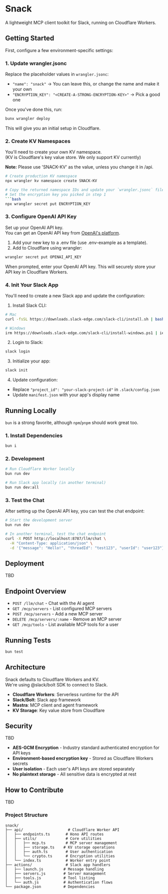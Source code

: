 # Snack

A lightweight MCP client toolkit for Slack, running on Cloudflare Workers.

## Getting Started

First, configure a few environment-specific settings:

### 1. Update wrangler.jsonc
Replace the placeholder values in `wrangler.jsonc`:
- `"name": "snack"` → You can leave this, or change the name and make it your own
- `"ENCRYPTION_KEY": "<CREATE-A-STRONG-ENCRYPTION-KEY>"` → Pick a good one


Once you've done this, run:
```bash
bunx wrangler deploy
```
This will give you an initial setup in Cloudflare.

### 2. Create KV Namespaces
You'll need to create your own KV namespace.  
(KV is Cloudflare's key value store. We only support KV currently)  

**Note:** Please use 'SNACK-KV' as the value, unless you change it in /api.

```bash
# Create production KV namespace
npx wrangler kv namespace create SNACK-KV

# Copy the returned namespace IDs and update your `wrangler.jsonc` file.
# Set the encryption key you picked in step 1
```bash
npx wrangler secret put ENCRYPTION_KEY
```

### 3. Configure OpenAI API Key
Set up your OpenAI API key.  
You can get an OpenAI API key from [OpenAI's platform](https://platform.openai.com/api-keys).

1. Add your new key to a .env file (use .env-example as a template).
2. Add to Cloudflare using wrangler:
```bash
wrangler secret put OPENAI_API_KEY
```
When prompted, enter your OpenAI API key. This will securely store your API key in Cloudflare Workers.

### 4. Init Your Slack App
You'll need to create a new Slack app and update the configuration:

1. Install Slack CLI:
```bash
# Mac
curl -fsSL https://downloads.slack-edge.com/slack-cli/install.sh | bash

# Windows
irm https://downloads.slack-edge.com/slack-cli/install-windows.ps1 | iex
```

2. Login to Slack:
```bash
slack login
```

3. Initialize your app:
```bash
slack init
```

4. Update configuration:
- Replace `"project_id": "your-slack-project-id"` in `.slack/config.json`
- Update `manifest.json` with your app's display name

## Running Locally

`bun` is a strong favorite, although `npm`/`pnpm` should work great too.

### 1. Install Dependencies
```bash
bun i
```

### 2. Development
```bash
# Run Cloudflare Worker locally
bun run dev

# Run Slack app locally (in another terminal)
bun run dev:all
```

### 3. Test the Chat
After setting up the OpenAI API key, you can test the chat endpoint:

```bash
# Start the development server
bun run dev

# In another terminal, test the chat endpoint
curl -X POST http://localhost:8787/llm/chat \
  -H "Content-Type: application/json" \
  -d '{"message": "Hello!", "threadId": "test123", "userId": "user123"}'
```

## Deployment

TBD

## Endpoint Overview

- `POST /llm/chat` - Chat with the AI agent
- `GET /mcp/servers` - List configured MCP servers
- `POST /mcp/servers` - Add a new MCP server
- `DELETE /mcp/servers/:name` - Remove an MCP server
- `GET /mcp/tools` - List available MCP tools for a user

## Running Tests

```bash
bun test
```

## Architecture

Snack defaults to Cloudflare Workers and KV.  
We're using @slack/bolt SDK to connect to Slack.

- **Cloudflare Workers**: Serverless runtime for the API
- **Slack/Bolt**: Slack app framework
- **Mastra**: MCP client and agent framework
- **KV Storage**: Key value store from Cloudflare

## Security
TBD  
- **AES-GCM Encryption** - Industry standard authenticated encryption for API keys
- **Environment-based encryption key** - Stored as Cloudflare Workers secrets
- **User isolation** - Each user's API keys are stored separately
- **No plaintext storage** - All sensitive data is encrypted at rest

## How to Contribute

TBD

### Project Structure

```˛
snack/
├── api/                    # Cloudflare Worker API
│   ├── endpoints.ts       # Hono API routes
│   ├── utils/             # Core utilities
│   │   ├── mcp.ts         # MCP server management
│   │   ├── storage.ts    # KV storage operations
│   │   ├── auth.ts        # User authentication
│   │   └── crypto.ts      # Encryption utilities
│   └── index.ts           # Worker entry point
├── actions/               # Slack app handlers
│   ├── launch.js         # Message handling
│   ├── servers.js        # Server management
│   ├── tools.js          # Tool listing
│   └── auth.js           # Authentication flows
└── package.json          # Dependencies
```